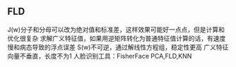 ## FLD
J(w)分子和分母可以改为绝对值和标准差，这样效果可能好一点点，但是计算和优化很复杂
求解广义特征值，如果用逆矩阵转化为普通特征值计算的话，有速度慢和病态导致的浮点误差
S(w)不可逆，通过解线性方程组，稳定性更高
广义特征向量不垂直，长度不为1
人脸识别工具：FisherFace PCA,FLD,KNN

